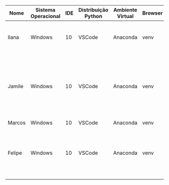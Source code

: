 | Nome | Sistema Operacional | IDE | Distribuição Python | Ambiente Virtual | Browser | CPU | RAM | GPU |
| --- | --- |--- |--- |--- |--- |--- |--- |--- |
|Ilana	|Windows |10	|VSCode	|Anaconda	|venv	|Chrome	|Processador Intel(R) Core(TM) i3-5005U, CPU @ 2.00 GHz	|4Gb DDR3 1600MHz	||
|Jamile	|Windows |10	|VSCode	|Anaconda	|venv	|Mozilla |Firefox	Processador Intel(R) Core(TM) i7-3540M CPU @ 3.00GHz, 3001 Mhz, 2 Núcleo(s), 4 Processador(es) Lógico(s)	|8GB RAM||	
|Marcos	|Windows |10	|VSCode	|Anaconda	|venv	|Chrome	|		|||
|Felipe	|Windows |10	|VSCode	|Anaconda	|venv	|Chrome	|Processador Intel(R) Core(TM) i5-7300HQ CPU @ 2.50GHz, 4 Núcleo(s), 4 Processador(es) Lógico(s)	|8GB RAM DDR4||
